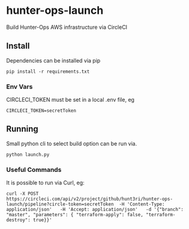# hunter-ops-launch
Build Hunter-Ops AWS infrastructure via CircleCI

## Install
Dependencies can be installed via pip

```.env
pip install -r requirements.txt
```

### Env Vars
CIRCLECI_TOKEN must be set in a local .env file, eg

```.env
CIRCLECI_TOKEN=secretToken
```

## Running
Small python cli to select build option can be run via.  

```
python launch.py
```

### Useful Commands
It is possible to run via Curl, eg:

```.env
curl -X POST https://circleci.com/api/v2/project/github/hunt3ri/hunter-ops-launch/pipeline?circle-token=secretToken  -H 'Content-Type: application/json'   -H 'Accept: application/json'   -d '{"branch": "master", "parameters": { "terraform-apply": false, "terraform-destroy": true}}'


```

